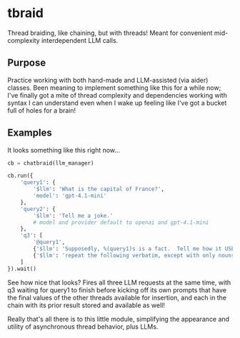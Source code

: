 
# tbraid

Thread braiding, like chaining, but with threads!  Meant for convenient mid-complexity interdependent LLM calls.


## Purpose

Practice working with both hand-made and LLM-assisted (via aider) classes.  Been meaning to implement something like this for a while now; I've finally got a mite of thread complexity and dependencies working with syntax I can understand even when I wake up feeling like I've got a bucket full of holes for a brain!


## Examples

It looks something like this right now...

```python
cb = chatbraid(llm_manager)

cb.run({
	'query1': {
		'$llm': 'What is the capital of France?',
		'model': 'gpt-4.1-mini'
	},
	'query2': {
		'$llm': 'Tell me a joke.'
		# model and provider default to openai and gpt-4.1-mini
	},
	'q3': [
		'@query1',
		{'$llm': 'Supposedly, %(query1)s is a fact.  Tell me how it USED to be a fact... 5000 years ago, in the age when man still roamed the Earth.'},
		{'$llm': 'repeat the following verbatim, except with only nouns: ((%($result)s))... remember, only nouns, comma delimited'}
	]
}).wait()
```

See how nice that looks?  Fires all three LLM requests at the same time, with q3 waiting for query1 to finish before kicking off its own prompts that have the final values of the other threads available for insertion, and each in the chain with its prior result stored and available as well!

Really that's all there is to this little module, simplifying the appearance and utility of asynchronous thread behavior, plus LLMs.


